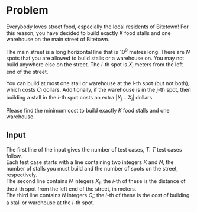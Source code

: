 # Problem

Everybody loves street food, especially the local residents of Bitetown! For this reason, you have decided to build exactly $K$ food stalls and one warehouse on the main street of Bitetown.

The main street is a long horizontal line that is $10^9$ metres long. There are $N$ spots that you are allowed to build stalls or a warehouse on. You may not build anywhere else on the street. The $i$-th spot is $X_i$ meters from the left end of the street.

You can build at most one stall or warehouse at the $i$-th spot (but not both), which costs $C_i$ dollars. Additionally, if the warehouse is in the $j$-th spot, then building a stall in the $i$-th spot costs an extra $|X_j - X_i|$ dollars.

Please find the minimum cost to build exactly $K$ food stalls and one warehouse.

## Input

The first line of the input gives the number of test cases, $T$. $T$ test cases follow.  
Each test case starts with a line containing two integers $K$ and $N$, the number of stalls you must build and the number of spots on the street, respectively.  
The second line contains $N$ integers $X_i$; the $i$-th of these is the distance of the $i$-th spot from the left end of the street, in meters.  
The third line contains $N$ integers $C_i$; the $i$-th of these is the cost of building a stall or warehouse at the $i$-th spot.
